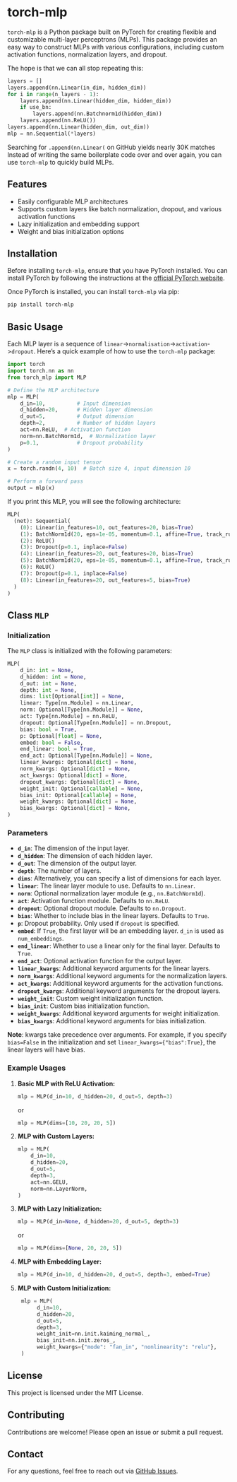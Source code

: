 # torch-mlp

`torch-mlp` is a Python package built on PyTorch for creating flexible and customizable multi-layer perceptrons (MLPs). This package provides an easy way to construct MLPs with various configurations, including custom activation functions, normalization layers, and dropout.

The hope is that we can all stop repeating this:


```python
layers = []
layers.append(nn.Linear(in_dim, hidden_dim))
for i in range(n_layers - 1):
    layers.append(nn.Linear(hidden_dim, hidden_dim))
    if use_bn:
        layers.append(nn.Batchnorm1d(hidden_dim))
    layers.append(nn.ReLU())
layers.append(nn.Linear(hidden_dim, out_dim))
mlp = nn.Sequential(*layers)
```

Searching for `.append(nn.Linear(` on GitHub yields nearly 30K matches Instead of writing the same boilerplate code over and over again, you can use `torch-mlp` to quickly build MLPs.



## Features

- Easily configurable MLP architectures
- Supports custom layers like batch normalization, dropout, and various activation functions
- Lazy initialization and embedding support
- Weight and bias initialization options

## Installation

Before installing `torch-mlp`, ensure that you have PyTorch installed. You can install PyTorch by following the instructions at the [official PyTorch website](https://pytorch.org/get-started/locally/).

Once PyTorch is installed, you can install `torch-mlp` via pip:

```bash
pip install torch-mlp
```

## Basic Usage

Each MLP layer is a sequence of `linear`->`normalisation`->`activation`->`dropout`. Here’s a quick example of how to use the `torch-mlp` package:

```python
import torch
import torch.nn as nn
from torch_mlp import MLP

# Define the MLP architecture
mlp = MLP(
    d_in=10,          # Input dimension
    d_hidden=20,      # Hidden layer dimension
    d_out=5,          # Output dimension
    depth=2,          # Number of hidden layers
    act=nn.ReLU,  # Activation function
    norm=nn.BatchNorm1d,  # Normalization layer
    p=0.1,            # Dropout probability
)

# Create a random input tensor
x = torch.randn(4, 10)  # Batch size 4, input dimension 10

# Perform a forward pass
output = mlp(x)
```
If you print this MLP, you will see the following architecture:

```python
MLP(
  (net): Sequential(
    (0): Linear(in_features=10, out_features=20, bias=True)
    (1): BatchNorm1d(20, eps=1e-05, momentum=0.1, affine=True, track_running_stats=True)
    (2): ReLU()
    (3): Dropout(p=0.1, inplace=False)
    (4): Linear(in_features=20, out_features=20, bias=True)
    (5): BatchNorm1d(20, eps=1e-05, momentum=0.1, affine=True, track_running_stats=True)
    (6): ReLU()
    (7): Dropout(p=0.1, inplace=False)
    (8): Linear(in_features=20, out_features=5, bias=True)
  )
)
```

## Class `MLP`

### Initialization

The `MLP` class is initialized with the following parameters:

```python
MLP(
    d_in: int = None,
    d_hidden: int = None,
    d_out: int = None,
    depth: int = None,
    dims: list[Optional[int]] = None,
    linear: Type[nn.Module] = nn.Linear,
    norm: Optional[Type[nn.Module]] = None,
    act: Type[nn.Module] = nn.ReLU,
    dropout: Optional[Type[nn.Module]] = nn.Dropout,
    bias: bool = True,
    p: Optional[float] = None,
    embed: bool = False,
    end_linear: bool = True,
    end_act: Optional[Type[nn.Module]] = None,
    linear_kwargs: Optional[dict] = None,
    norm_kwargs: Optional[dict] = None,
    act_kwargs: Optional[dict] = None,
    dropout_kwargs: Optional[dict] = None,
    weight_init: Optional[callable] = None,
    bias_init: Optional[callable] = None,
    weight_kwargs: Optional[dict] = None,
    bias_kwargs: Optional[dict] = None,
)
```

### Parameters

- **`d_in`**: The dimension of the input layer.
- **`d_hidden`**: The dimension of each hidden layer.
- **`d_out`**: The dimension of the output layer.
- **`depth`**: The number of layers.
- **`dims`**: Alternatively, you can specify a list of dimensions for each layer.
- **`linear`**: The linear layer module to use. Defaults to `nn.Linear`.
- **`norm`**: Optional normalization layer module (e.g., `nn.BatchNorm1d`).
- **`act`**: Activation function module. Defaults to `nn.ReLU`.
- **`dropout`**: Optional dropout module. Defaults to `nn.Dropout`.
- **`bias`**: Whether to include bias in the linear layers. Defaults to `True`.
- **`p`**: Dropout probability. Only used if `dropout` is specified.
- **`embed`**: If `True`, the first layer will be an embedding layer. `d_in` is used as `num_embeddings`.
- **`end_linear`**: Whether to use a linear only for the final layer. Defaults to `True`.
- **`end_act`**: Optional activation function for the output layer.
- **`linear_kwargs`**: Additional keyword arguments for the linear layers.
- **`norm_kwargs`**: Additional keyword arguments for the normalization layers.
- **`act_kwargs`**: Additional keyword arguments for the activation functions.
- **`dropout_kwargs`**: Additional keyword arguments for the dropout layers.
- **`weight_init`**: Custom weight initialization function.
- **`bias_init`**: Custom bias initialization function.
- **`weight_kwargs`**: Additional keyword arguments for weight initialization.
- **`bias_kwargs`**: Additional keyword arguments for bias initialization.

**Note**: kwargs take precedence over arguments. For example, if you specify `bias=False` in the initialization and set `linear_kwargs={"bias":True}`, the linear layers will have bias.

### Example Usages

1. **Basic MLP with ReLU Activation:**
   ```python
   mlp = MLP(d_in=10, d_hidden=20, d_out=5, depth=3)
   ```
   or 
    ```python
    mlp = MLP(dims=[10, 20, 20, 5])
    ```

2. **MLP with Custom Layers:**
   ```python
   mlp = MLP(
       d_in=10,
       d_hidden=20,
       d_out=5,
       depth=3,
       act=nn.GELU,
       norm=nn.LayerNorm,
   )
   ```

3. **MLP with Lazy Initialization:**
   ```python
   mlp = MLP(d_in=None, d_hidden=20, d_out=5, depth=3)
   ```
   or 
    ```python
    mlp = MLP(dims=[None, 20, 20, 5])
    ```

4. **MLP with Embedding Layer:**
   ```python
   mlp = MLP(d_in=10, d_hidden=20, d_out=5, depth=3, embed=True)
   ```

5. **MLP with Custom Initialization:**
   ```python
    mlp = MLP(
         d_in=10,
         d_hidden=20,
         d_out=5,
         depth=3,
         weight_init=nn.init.kaiming_normal_,
         bias_init=nn.init.zeros_,
         weight_kwargs={"mode": "fan_in", "nonlinearity": "relu"},
    )
    ```

## License

This project is licensed under the MIT License.

## Contributing

Contributions are welcome! Please open an issue or submit a pull request.

## Contact

For any questions, feel free to reach out via [GitHub Issues](https://github.com/robdhess/torch-mlp/issues).

